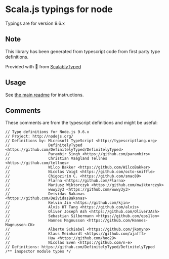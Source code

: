 
# Scala.js typings for node

Typings are for version 9.6.x



## Note
This library has been generated from typescript code from first party type definitions.

Provided with :purple_heart: from [ScalablyTyped](https://github.com/oyvindberg/ScalablyTyped)

## Usage
See [the main readme](../../readme.md) for instructions.

## Comments

These comments are from the typescript definitions and might be useful:
```
// Type definitions for Node.js 9.6.x
// Project: http://nodejs.org/
// Definitions by: Microsoft TypeScript <http://typescriptlang.org>
//                 DefinitelyTyped <https://github.com/DefinitelyTyped/DefinitelyTyped>
//                 Parambir Singh <https://github.com/parambirs>
//                 Christian Vaagland Tellnes <https://github.com/tellnes>
//                 Wilco Bakker <https://github.com/WilcoBakker>
//                 Nicolas Voigt <https://github.com/octo-sniffle>
//                 Chigozirim C. <https://github.com/smac89>
//                 Flarna <https://github.com/Flarna>
//                 Mariusz Wiktorczyk <https://github.com/mwiktorczyk>
//                 wwwy3y3 <https://github.com/wwwy3y3>
//                 Deividas Bakanas <https://github.com/DeividasBakanas>
//                 Kelvin Jin <https://github.com/kjin>
//                 Alvis HT Tang <https://github.com/alvis>
//                 Oliver Joseph Ash <https://github.com/OliverJAsh>
//                 Sebastian Silbermann <https://github.com/eps1lon>
//                 Hannes Magnusson <https://github.com/Hannes-Magnusson-CK>
//                 Alberto Schiabel <https://github.com/jkomyno>
//                 Klaus Meinhardt <https://github.com/ajafff>
//                 Huw <https://github.com/hoo29>
//                 Nicolas Even <https://github.com/n-e>
// Definitions: https://github.com/DefinitelyTyped/DefinitelyTyped
/** inspector module types */



```

